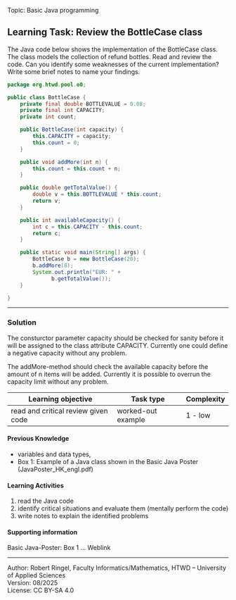 Topic: Basic Java programming

## Learning Task: Review the BottleCase class

The Java code below shows the implementation of the BottleCase class. The class models the collection of refund bottles. Read and review the code. Can you identify some weaknesses of the current implementation? Write some brief notes to name your findings.

``` java
package org.htwd.pool.o0;

public class BottleCase {
    private final double BOTTLEVALUE = 0.08;
    private final int CAPACITY;
    private int count;

    public BottleCase(int capacity) {
        this.CAPACITY = capacity; 
        this.count = 0;
    }

    public void addMore(int n) {
        this.count = this.count + n;
    }

    public double getTotalValue() {
        double v = this.BOTTLEVALUE * this.count;
        return v;
    }

    public int availableCapacity() {
        int c = this.CAPACITY - this.count;
        return c;
    }

    public static void main(String[] args) {
        BottleCase b = new BottleCase(20);
        b.addMore(8);
        System.out.println("EUR: " + 
		      b.getTotalValue());
    }

}
```

---------------------------------------

### Solution

The consturctor parameter capacity should be checked for sanity before it will be assigned to the class attribute CAPACITY. Currently one could define a negative capacity without any problem.

The addMore-method should check the available capacity before the amount of n items will be added. Currently it is possible to overrun the capacity limit without any problem.

| **Learning objective**                           | **Task type**   | **Complexity** |
| ------------------------------------------------ | --------------- | -------------- |
| read and critical review given code              | worked-out example | 1 - low     |  

#### Previous Knowledge

- variables and data types,  
- Box 1: Example of a Java class shown in the Basic Java Poster (JavaPoster_HK_engl.pdf)  

#### Learning Activities

1) read the Java code
2) identify critical situations and evaluate them (mentally perform the code) 
3) write notes to explain the identified problems  

#### Supporting information

Basic Java-Poster: Box 1 ... Weblink

---------------------------------------
Author: Robert Ringel, Faculty Informatics/Mathematics, HTWD – University of Applied Sciences  
Version: 08/2025            
License: CC BY-SA 4.0

